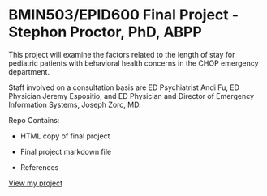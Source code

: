 # BMIN503/EPID600 Final Project - Stephon Proctor, PhD, ABPP

This project will examine the factors related to the length of stay for pediatric patients with behavioral health concerns in the CHOP emergency department.

Staff involved on a consultation basis are ED Psychiatrist Andi Fu, ED Physician Jeremy Espositio, and ED Physician and Director of Emergency Information Systems, Joseph Zorc, MD.

Repo Contains:

-   HTML copy of final project

-   Final project markdown file

-   References

[View my project](https://rawcdn.githack.com/Stephonomon/BMIN503_Final_Project/ddf74bae5c50a18efb7b8a173f8fa8da5e78ee97/Proctor-Final-Project.html)
